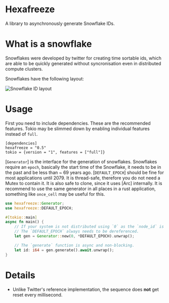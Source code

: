 # Hexafreeze
A library to asynchronously generate Snowflake IDs.

# What is a snowflake
Snowflakes were developed by twitter for creating time sortable ids, which are able to be quickly generated without syncronisation even in distributed compute clusters.

Snowflakes have the following layout:

![Snowflake ID layout](https://upload.wikimedia.org/wikipedia/commons/5/5a/Snowflake-identifier.png)

# Usage
First you need to include dependencies. These are the recommended features. Tokio may be slimmed down by enabling individual features instead of `full`.
```ignore
[dependencies]
hexafreeze = "0.5"
tokio = {version = "1", features = ["full"]}
```

[`Generator`] is the interface for the generation of snowflakes.
Snowflakes require an `epoch`, basically the start time of the Snowflake, it needs to be in the past and be less than ~ 69 years ago. [`DEFAULT_EPOCH`] should be fine for most applications until 2079.
It is thread-safe, therefore you do not need a Mutex to contain it.
It is also safe to clone, since it uses [Arc] internally.
It is recommend to use the same generator in all places in a rust application, something like `once_cell` may be useful for this.
```rust
use hexafreeze::Generator;
use hexafreeze::DEFAULT_EPOCH;

#[tokio::main]
async fn main() {
    // If your system is not distributed using `0` as the `node_id` is perfectly fine.
    // The `DEFAULT_EPOCH` always needs to be dereferenced.
    let gen = Generator::new(0, *DEFAULT_EPOCH).unwrap();

    // The `generate` function is async and non-blocking.
    let id: i64 = gen.generate().await.unwrap();
}
```

# Details
* Unlike Twitter's reference implementation, the sequence does **not** get reset every millisecond.